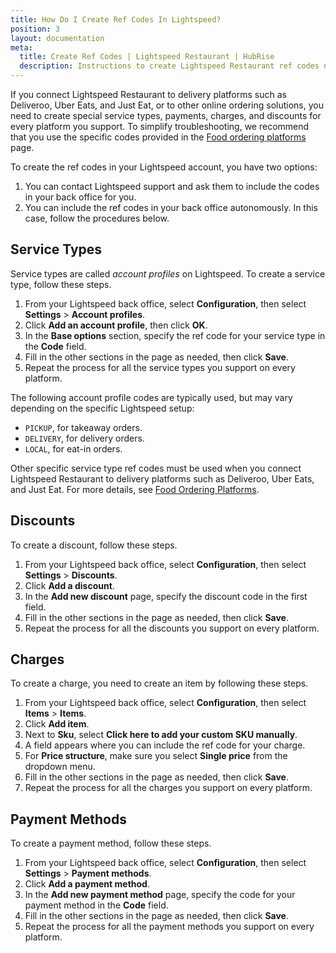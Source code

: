 ```yaml
---
title: How Do I Create Ref Codes In Lightspeed?
position: 3
layout: documentation
meta:
  title: Create Ref Codes | Lightspeed Restaurant | HubRise
  description: Instructions to create Lightspeed Restaurant ref codes needed for your EPOS to work with other connected apps, like online ordering platforms.
---
```


If you connect Lightspeed Restaurant to delivery platforms such as Deliveroo, Uber Eats, and Just Eat, or to other online ordering solutions, you need to create special service types, payments, charges, and discounts for every platform you support.
To simplify troubleshooting, we recommend that you use the specific codes provided in the [Food ordering platforms](/apps/lightspeed-restaurant/food-ordering-platforms) page.

To create the ref codes in your Lightspeed account, you have two options:

1. You can contact Lightspeed support and ask them to include the codes in your back office for you.
1. You can include the ref codes in your back office autonomously. In this case, follow the procedures below.

## Service Types

Service types are called _account profiles_ on Lightspeed. To create a service type, follow these steps.

1. From your Lightspeed back office, select **Configuration**, then select **Settings** > **Account profiles**.
1. Click **Add an account profile**, then click **OK**.
1. In the **Base options** section, specify the ref code for your service type in the **Code** field.
1. Fill in the other sections in the page as needed, then click **Save**.
1. Repeat the process for all the service types you support on every platform.

The following account profile codes are typically used, but may vary depending on the specific Lightspeed setup:

- `PICKUP`, for takeaway orders.
- `DELIVERY`, for delivery orders.
- `LOCAL`, for eat-in orders.

Other specific service type ref codes must be used when you connect Lightspeed Restaurant to delivery platforms such as Deliveroo, Uber Eats, and Just Eat. For more details, see [Food Ordering Platforms](/apps/lightspeed-restaurant/food-ordering-platforms).

## Discounts

To create a discount, follow these steps.

1. From your Lightspeed back office, select **Configuration**, then select **Settings** > **Discounts**.
1. Click **Add a discount**.
1. In the **Add new discount** page, specify the discount code in the first field.
1. Fill in the other sections in the page as needed, then click **Save**.
1. Repeat the process for all the discounts you support on every platform.

## Charges

To create a charge, you need to create an item by following these steps.

1. From your Lightspeed back office, select **Configuration**, then select **Items** > **Items**.
1. Click **Add item**.
1. Next to **Sku**, select **Click here to add your custom SKU manually**.
1. A field appears where you can include the ref code for your charge.
1. For **Price structure**, make sure you select **Single price** from the dropdown menu.
1. Fill in the other sections in the page as needed, then click **Save**.
1. Repeat the process for all the charges you support on every platform.

## Payment Methods

To create a payment method, follow these steps.

1. From your Lightspeed back office, select **Configuration**, then select **Settings** > **Payment methods**.
1. Click **Add a payment method**.
1. In the **Add new payment method** page, specify the code for your payment method in the **Code** field.
1. Fill in the other sections in the page as needed, then click **Save**.
1. Repeat the process for all the payment methods you support on every platform.
